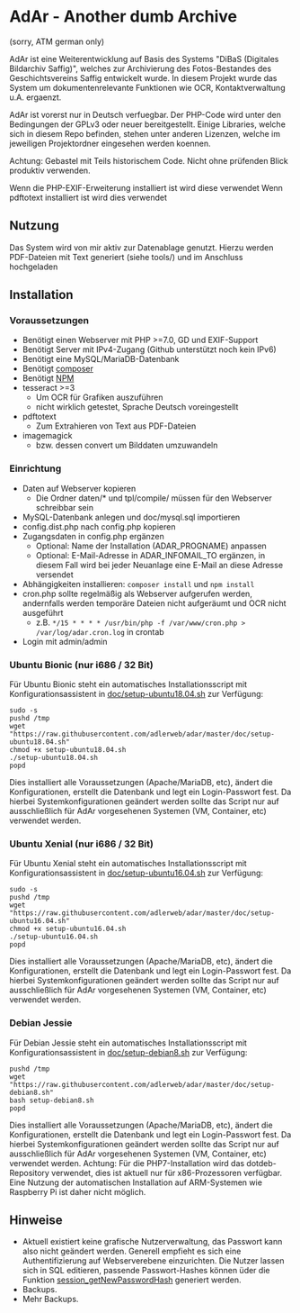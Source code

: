 # AdAr - Another dumb Archive

(sorry, ATM german only)

AdAr ist eine Weiterentwicklung auf Basis des Systems "DiBaS (Digitales Bildarchiv Saffig)", welches zur Archivierung des Fotos-Bestandes des Geschichtsvereins Saffig entwickelt wurde. In diesem Projekt wurde das System um dokumentenrelevante Funktionen wie OCR, Kontaktverwaltung u.A. ergaenzt.

AdAr ist vorerst nur in Deutsch verfuegbar. Der PHP-Code wird unter den Bedingungen der GPLv3 oder neuer bereitgestellt. Einige Libraries, welche sich in diesem Repo befinden, stehen unter anderen Lizenzen, welche im jeweiligen Projektordner eingesehen werden koennen.

Achtung: Gebastel mit Teils historischem Code. Nicht ohne prüfenden Blick produktiv verwenden.

Wenn die PHP-EXIF-Erweiterung installiert ist wird diese verwendet
Wenn pdftotext installiert ist wird dies verwendet

## Nutzung
Das System wird von mir aktiv zur Datenablage genutzt. Hierzu werden PDF-Dateien mit Text generiert (siehe tools/) und im Anschluss hochgeladen

## Installation

### Voraussetzungen

 - Benötigt einen Webserver mit PHP >=7.0, GD und EXIF-Support
 - Benötigt Server mit IPv4-Zugang (Github unterstützt noch kein IPv6)
 - Benötigt eine MySQL/MariaDB-Datenbank
 - Benötigt [composer](https://getcomposer.org/)
 - Benötigt [NPM](https://docs.npmjs.com/downloading-and-installing-node-js-and-npm)
 - tesseract >=3
   - Um OCR für Grafiken auszuführen
   - nicht wirklich getestet, Sprache Deutsch voreingestellt
 - pdftotext
   - Zum Extrahieren von Text aus PDF-Dateien
 - imagemagick
   - bzw. dessen convert um Bilddaten umzuwandeln

### Einrichtung

 - Daten auf Webserver kopieren
   - Die Ordner daten/* und tpl/compile/ müssen für den Webserver schreibbar sein
 - MySQL-Datenbank anlegen und doc/mysql.sql importieren
 - config.dist.php nach config.php kopieren
 - Zugangsdaten in config.php ergänzen
   - Optional: Name der Installation (ADAR_PROGNAME) anpassen
   - Optional: E-Mail-Adresse in ADAR_INFOMAIL_TO ergänzen, in diesem Fall wird bei jeder Neuanlage eine E-Mail an diese Adresse versendet
 - Abhängigkeiten installieren: ```composer install``` und ```npm install```
 - cron.php sollte regelmäßig als Webserver aufgerufen werden, andernfalls werden temporäre Dateien nicht aufgeräumt und OCR nicht ausgeführt
   - z.B. ```*/15 * * * * /usr/bin/php -f /var/www/cron.php > /var/log/adar.cron.log``` in crontab
 - Login mit admin/admin

### Ubuntu Bionic (nur i686 / 32 Bit)

Für Ubuntu Bionic steht ein automatisches Installationsscript mit Konfigurationsassistent in [doc/setup-ubuntu18.04.sh](https://github.com/adlerweb/adar/blob/master/doc/setup-ubuntu18.04.sh) zur Verfügung:

````
sudo -s
pushd /tmp
wget "https://raw.githubusercontent.com/adlerweb/adar/master/doc/setup-ubuntu18.04.sh"
chmod +x setup-ubuntu18.04.sh
./setup-ubuntu18.04.sh
popd
````

Dies installiert alle Voraussetzungen (Apache/MariaDB, etc), ändert die Konfigurationen, erstellt die Datenbank und legt ein Login-Passwort fest. Da hierbei Systemkonfigurationen geändert werden sollte das Script nur auf ausschließlich für AdAr vorgesehenen Systemen (VM, Container, etc) verwendet werden.

### Ubuntu Xenial (nur i686 / 32 Bit)

Für Ubuntu Xenial steht ein automatisches Installationsscript mit Konfigurationsassistent in [doc/setup-ubuntu16.04.sh](https://github.com/adlerweb/adar/blob/master/doc/setup-ubuntu16.04.sh) zur Verfügung:

````
sudo -s
pushd /tmp
wget "https://raw.githubusercontent.com/adlerweb/adar/master/doc/setup-ubuntu16.04.sh"
chmod +x setup-ubuntu16.04.sh
./setup-ubuntu16.04.sh
popd
````

Dies installiert alle Voraussetzungen (Apache/MariaDB, etc), ändert die Konfigurationen, erstellt die Datenbank und legt ein Login-Passwort fest. Da hierbei Systemkonfigurationen geändert werden sollte das Script nur auf ausschließlich für AdAr vorgesehenen Systemen (VM, Container, etc) verwendet werden.

### Debian Jessie

Für Debian Jessie steht ein automatisches Installationsscript mit Konfigurationsassistent in [doc/setup-debian8.sh](https://github.com/adlerweb/adar/blob/master/doc/setup-debian8.sh) zur Verfügung:

````
pushd /tmp
wget "https://raw.githubusercontent.com/adlerweb/adar/master/doc/setup-debian8.sh"
bash setup-debian8.sh
popd
````

Dies installiert alle Voraussetzungen (Apache/MariaDB, etc), ändert die Konfigurationen, erstellt die Datenbank und legt ein Login-Passwort fest. Da hierbei Systemkonfigurationen geändert werden sollte das Script nur auf ausschließlich für AdAr vorgesehenen Systemen (VM, Container, etc) verwendet werden.
Achtung: Für die PHP7-Installation wird das dotdeb-Repository verwendet, dies ist aktuell nur für x86-Prozessoren verfügbar. Eine Nutzung der automatischen Installation auf ARM-Systemen wie Raspberry Pi ist daher nicht möglich.

## Hinweise
 - Aktuell existiert keine grafische Nutzerverwaltung, das Passwort kann also nicht geändert werden. Generell empfieht es sich eine Authentifizierung auf Webserverebene einzurichten. Die Nutzer lassen sich in SQL editieren, passende Passwort-Hashes können üder die Funktion [session_getNewPasswordHash](https://github.com/adlerweb/awtools/blob/master/session.php#L137) generiert werden.
 - Backups.
 - Mehr Backups.
